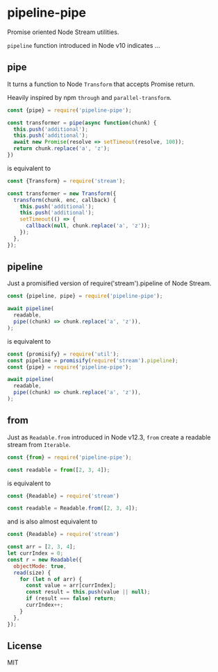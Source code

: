 # pipeline-pipe

Promise oriented Node Stream utilities.

`pipeline` function introduced in Node v10 indicates ...

## pipe

It turns a function to Node `Transform` that accepts Promise return.

Heavily inspired by npm `through` and `parallel-transform`. 

```js
const {pipe} = require('pipeline-pipe');

const transformer = pipe(async function(chunk) {
  this.push('additional');
  this.push('additional');
  await new Promise(resolve => setTimeout(resolve, 100));
  return chunk.replace('a', 'z');
})
```

is equivalent to

```js
const {Transform} = require('stream');

const transformer = new Transform({
  transform(chunk, enc, callback) {
    this.push('additional');
    this.push('additional');
    setTimeout(() => {
      callback(null, chunk.replace('a', 'z'));
    });
  },
});
```

## pipeline

Just a promisified version of require('stream').pipeline of Node Stream.

```js
const {pipeline, pipe} = require('pipeline-pipe');

await pipeline(
  readable,
  pipe((chunk) => chunk.replace('a', 'z')),
);
``` 

is equivalent to

```js
const {promisify} = require('util');
const pipeline = promisify(require('stream').pipeline);
const {pipe} = require('pipeline-pipe');

await pipeline(
  readable,
  pipe((chunk) => chunk.replace('a', 'z')),
);
```

## from

Just as `Readable.from` introduced in Node v12.3, `from` create a readable stream from `Iterable`. 

```js
const {from} = require('pipeline-pipe');

const readable = from([2, 3, 4]);
```

is equivalent to

```js
const {Readable} = require('stream')

const readable = Readable.from([2, 3, 4]);
```

and is also almost equivalent to

```js
const {Readable} = require('stream')

const arr = [2, 3, 4];
let currIndex = 0;
const r = new Readable({
  objectMode: true,
  read(size) {
    for (let n of arr) {
      const value = arr[currIndex];
      const result = this.push(value || null);
      if (result === false) return;
      currIndex++;
    }
  },
});
```

## License

MIT

